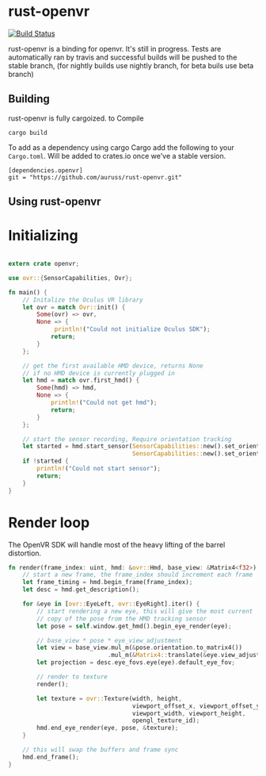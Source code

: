 rust-openvr
=====

[![Build Status](https://travis-ci.org/Auruss/rust-openvr.svg?branch=master)](https://travis-ci.org/Auruss/rust-openvr)

rust-openvr is a binding for openvr. It's still in progress. Tests are automatically ran by travis and successful builds will be pushed to the stable branch, (for nightly builds use nightly branch, for beta buils use beta branch)

Building
--------

rust-openvr is fully cargoized. to Compile

    cargo build

To add as a dependency using cargo Cargo add the following to your `Cargo.toml`. Will be added to crates.io once we've a stable version.

    [dependencies.openvr]
    git = "https://github.com/auruss/rust-openvr.git"


Using rust-openvr
-----------

# Initializing

```rust

extern crate openvr;

use ovr::{SensorCapabilities, Ovr};

fn main() {
    // Initalize the Oculus VR library
    let ovr = match Ovr::init() {
        Some(ovr) => ovr,
        None => {
             println!("Could not initialize Oculus SDK");
            return;           
        }
    };

    // get the first available HMD device, returns None
    // if no HMD device is currently plugged in
    let hmd = match ovr.first_hmd() {
        Some(hmd) => hmd,
        None => {
            println!("Could not get hmd");
            return;
        }
    };

    // start the sensor recording, Require orientation tracking
    let started = hmd.start_sensor(SensorCapabilities::new().set_orientation(true),
                                   SensorCapabilities::new().set_orientation(true));
    if !started {
        println!("Could not start sensor");
        return;
    }
}
```

# Render loop

The OpenVR SDK will handle most of the heavy lifting of the barrel distortion.

```rust
fn render(frame_index: uint, hmd: &ovr::Hmd, base_view: &Matrix4<f32>) {
    // start a new frame, the frame_index should increment each frame
    let frame_timing = hmd.begin_frame(frame_index);
    let desc = hmd.get_description();

    for &eye in [ovr::EyeLeft, ovr::EyeRight].iter() {
        // start rendering a new eye, this will give the most current
        // copy of the pose from the HMD tracking sensor
        let pose = self.window.get_hmd().begin_eye_render(eye);

        // base_view * pose * eye_view_adjustment
        let view = base_view.mul_m(&pose.orientation.to_matrix4())
                            .mul_m(&Matrix4::translate(&eye.view_adjust));
        let projection = desc.eye_fovs.eye(eye).default_eye_fov;

        // render to texture
        render();

        let texture = ovr::Texture(width, height,
                                   viewport_offset_x, viewport_offset_y,
                                   viewport_width, viewport_height,
                                   opengl_texture_id);
        hmd.end_eye_render(eye, pose, &texture);
    }

    // this will swap the buffers and frame sync
    hmd.end_frame();
}
```

